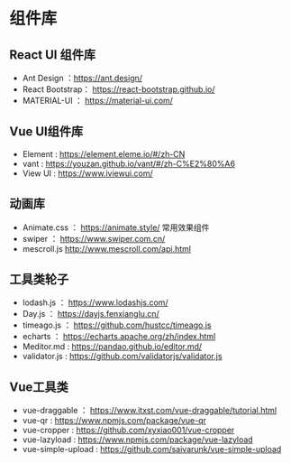 # 组件库

## React UI 组件库

- Ant Design ：https://ant.design/
- React Bootstrap： https://react-bootstrap.github.io/ 
- MATERIAL-UI ：  https://material-ui.com/

## Vue UI组件库

- Element : https://element.eleme.io/#/zh-CN
- vant : https://youzan.github.io/vant/#/zh-C%E2%80%A6
- View UI :  https://www.iviewui.com/

## 动画库

- Animate.css ：  https://animate.style/
常用效果组件
- swiper ： https://www.swiper.com.cn/
- mescroll.js   http://www.mescroll.com/api.html

## 工具类轮子

- lodash.js ：  https://www.lodashjs.com/
- Day.js  ： https://dayjs.fenxianglu.cn/ 
- timeago.js ：  https://github.com/hustcc/timeago.js
- echarts  ：  https://echarts.apache.org/zh/index.html
- Meditor.md  :  https://pandao.github.io/editor.md/
- validator.js :   https://github.com/validatorjs/validator.js

## Vue工具类

- vue-draggable ：  https://www.itxst.com/vue-draggable/tutorial.html
- vue-qr :   https://www.npmjs.com/package/vue-qr
- vue-cropper :   https://github.com/xyxiao001/vue-cropper
- vue-lazyload :   https://www.npmjs.com/package/vue-lazyload
- vue-simple-upload :   https://github.com/saivarunk/vue-simple-upload
